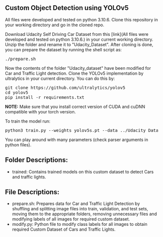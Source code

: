 ## Custom Object Detection using YOLOv5

All files were developed and tested on python 3.10.6.
Clone this repository in your working directory and go in the cloned repo.

Download Udacity Self Driving Car Dataset from this [link](All files were developed and tested on python 3.10.6.) in your current working directory.
Unzip the folder and rename it to "Udacity_Dataset".
After cloning is done, you can prepare the dataset by running the shell script as:

<pre>
./prepare.sh 
</pre>

Now the contents of the folder "Udacity_dataset" have been modified for Car and Traffic Light detection.
Clone the YOLOv5 implementation by ultralytics in your current directory. You can do this by:

<pre>
git clone https://github.com/ultralytics/yolov5
cd yolov5
pip install -r requirements.txt
</pre>

**NOTE:** Make sure that you install correct version of CUDA and cuDNN compatible with your torch version.

To train the model run:
<pre>
python3 train.py --weights yolov5s.pt --data ../Udacity_Dataset/data.yaml --epochs 100 --batch-size 16 --img 512 --device 0
</pre>

You can play around with many parameters (check parser arguments in python files).

## Folder Descriptions:
- trained: Contains trained models on this custom dataset to detect Cars and traffic lights. 

## File Descriptions:
- prepare.sh: Prepares data for Car and Traffic Light Detection by shuffling and splitting image files into train, validation, and test sets, moving them to the appropriate folders, removing unnecessary files and modifying labels of all images for required custom dataset.
- modify.py: Python file to modify class labels for all images to obtain required Custom Dataset of Cars and Traffic Lights.
